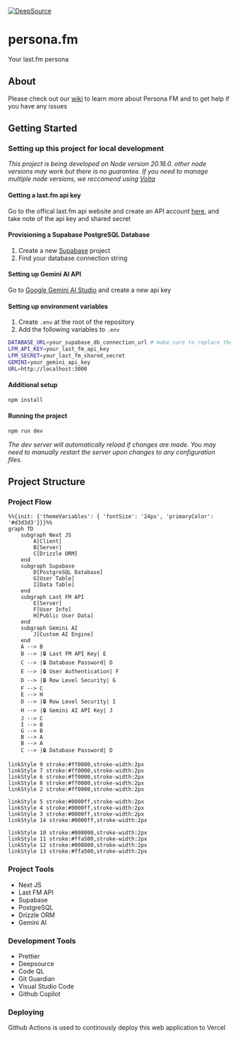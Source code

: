 [![DeepSource](https://app.deepsource.com/gh/raspberri05/persona.fm.svg/?label=active+issues&show_trend=true&token=9p4-QUwgsSV4p8YHA1UdV-hH)](https://app.deepsource.com/gh/raspberri05/persona.fm/)

# persona.fm

Your last.fm persona

## About

Please check out our [wiki](https://github.com/raspberri05/persona.fm/wiki) to learn more about Persona FM and to get help if you have any issues

## Getting Started

### Setting up this project for local development

_This project is being developed on Node version 20.16.0. other node versions may work but there is no guarantee. If you need to manage multiple node versions, we reccomend using [Volta](https://volta.sh)_

#### Getting a last.fm api key

Go to the offical last.fm api website and create an API account [here](https://www.last.fm/api/account/create), and take note of the api key and shared secret

#### Provisioning a Supabase PostgreSQL Database

1. Create a new [Supabase](https://supabase.com/) project
2. Find your database connection string

#### Setting up Gemini AI API

Go to [Google Gemini AI Studio](https://ai.google.dev/aistudio) and create a new api key

#### Setting up environment variables

1. Create `.env` at the root of the repository
2. Add the following variables to `.env`

```bash
DATABASE_URL=your_supabase_db_connection_url # make sure to replace the password placeholder with your actual password
LFM_API_KEY=your_last_fm_api_key
LFM_SECRET=your_last_fm_shared_secret
GEMINI=your_gemini_api_key
URL=http://localhost:3000
```

#### Additional setup

```bash
npm install
```

#### Running the project

```bash
npm run dev
```

_The dev server will automatically reload if changes are made. You may need to manually restart the server upon changes to any configuration files._

## Project Structure

### Project Flow

```mermaid
%%{init: {'themeVariables': { 'fontSize': '24px', 'primaryColor': '#d3d3d3'}}}%%
graph TD
    subgraph Next JS
        A[Client]
        B[Server]
        C[Drizzle ORM]
    end
    subgraph Supabase
        D[PostgreSQL Database]
        G[User Table]
        I[Data Table]
    end
    subgraph Last FM API
        E[Server]
        F[User Info]
        H[Public User Data]
    end
    subgraph Gemini AI
        J[Custom AI Engine]
    end
    A --> B
    B --> |🔒 Last FM API Key| E
    C --> |🔒 Database Password| D
    E --> |🔒 User Authentication| F
    D --> |🔒 Row Level Security| G
    F --> C
    E --> H
    D --> |🔒 Row Level Security| I
    H --> |🔒 Gemini AI API Key| J
    J --> C
    I --> B
    G --> B
    B --> A
    B --> A
    C --> |🔒 Database Password| D

linkStyle 9 stroke:#ff0000,stroke-width:2px
linkStyle 7 stroke:#ff0000,stroke-width:2px
linkStyle 6 stroke:#ff0000,stroke-width:2px
linkStyle 8 stroke:#ff0000,stroke-width:2px
linkStyle 2 stroke:#ff0000,stroke-width:2px

linkStyle 5 stroke:#0000ff,stroke-width:2px
linkStyle 4 stroke:#0000ff,stroke-width:2px
linkStyle 3 stroke:#0000ff,stroke-width:2px
linkStyle 14 stroke:#0000ff,stroke-width:2px

linkStyle 10 stroke:#008000,stroke-width:2px
linkStyle 11 stroke:#ffa500,stroke-width:2px
linkStyle 12 stroke:#008000,stroke-width:2px
linkStyle 13 stroke:#ffa500,stroke-width:2px
```

### Project Tools

-   Next JS
-   Last FM API
-   Supabase
-   PostgreSQL
-   Drizzle ORM
-   Gemini AI

### Development Tools

-   Prettier
-   Deepsource
-   Code QL
-   Git Guardian
-   Visual Studio Code
-   Github Copilot

### Deploying

Github Actions is used to continously deploy this web application to Vercel
